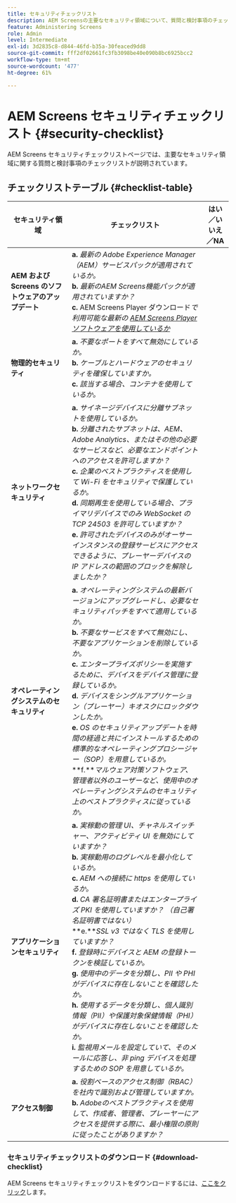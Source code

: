 ```yaml
---
title: セキュリティチェックリスト
description: AEM Screensの主要なセキュリティ領域について、質問と検討事項のチェックリストを使用して説明します。
feature: Administering Screens
role: Admin
level: Intermediate
exl-id: 3d2835c8-d844-46fd-b35a-30feaced9dd8
source-git-commit: fff2df02661fc3fb3098be40e090b8bc6925bcc2
workflow-type: tm+mt
source-wordcount: '477'
ht-degree: 61%

---
```


# AEM Screens セキュリティチェックリスト  {#security-checklist}

AEM Screens セキュリティチェックリストページでは、主要なセキュリティ領域に関する質問と検討事項のチェックリストが説明されています。

## チェックリストテーブル {#checklist-table}

| **セキュリティ領域** | **チェックリスト** | **はい／いいえ／NA** |
|---|---|---|
| **AEM および Screens のソフトウェアのアップデート** | **a.** *最新の Adobe Experience Manager（AEM）サービスパックが適用されているか。* <br>**b.** *最新のAEM Screens機能パックが適用されていますか？* <br>**c.** AEM Screens Player ダウンロード&#x200B;*で利用可能な最新の [AEM Screens Player ソフトウェアを使用しているか](https://download.macromedia.com/screens/)* |
| **物理的セキュリティ** | **a.** *不要なポートをすべて無効にしているか。* <br>**b.** *ケーブルとハードウェアのセキュリティを確保していますか。* <br>**c.** *該当する場合、コンテナを使用しているか。* |
| **ネットワークセキュリティ** | **a.** *サイネージデバイスに分離サブネットを使用しているか。* <br>**b.** *分離されたサブネットは、AEM、Adobe Analytics、またはその他の必要なサービスなど、必要なエンドポイントへのアクセスを許可しますか？* <br>**c.** *企業のベストプラクティスを使用して Wi-Fi をセキュリティで保護しているか。* <br>**d.** *同期再生を使用している場合、プライマリデバイスでのみ WebSocket の TCP 24503 を許可していますか？* <br>**e.** *許可されたデバイスのみがオーサーインスタンスの登録サービスにアクセスできるように、プレーヤーデバイスの IP アドレスの範囲のブロックを解除しましたか？* |
| **オペレーティングシステムのセキュリティ** | **a.** *オペレーティングシステムの最新バージョンにアップグレードし、必要なセキュリティパッチをすべて適用しているか。* <br>**b.** *不要なサービスをすべて無効にし、不要なアプリケーションを削除しているか。* <br>**c.** *エンタープライズポリシーを実施するために、デバイスをデバイス管理に登録しているか。* <br>**d.** *デバイスをシングルアプリケーション（プレーヤー）キオスクにロックダウンしたか。* <br>**e.** *OS のセキュリティアップデートを時間の経過と共にインストールするための標準的なオペレーティングプロシージャー（SOP）を用意しているか。*<br>**f.***マルウェア対策ソフトウェア、管理者以外のユーザーなど、使用中のオペレーティングシステムのセキュリティ上のベストプラクティスに従っているか。* |
| **アプリケーションセキュリティ** | **a.** *実稼動の管理 UI、チャネルスイッチャー、アクティビティ UI を無効にしていますか？* <br>**b.** *実稼動用のログレベルを最小化しているか。* <br>**c.** *AEM への接続に https を使用しているか。* <br>**d.** *CA 署名証明書またはエンタープライズ PKI を使用していますか？ （自己署名証明書ではない）*<br>**e.***SSL v3 ではなく TLS を使用していますか？*<br>**f.** *登録時にデバイスと AEM の登録トークンを検証しているか。*<br> **g.** *使用中のデータを分類し、PII や PHI がデバイスに存在しないことを確認したか。*<br> **h.** *使用するデータを分類し、個人識別情報（PII）や保護対象保健情報（PHI）がデバイスに存在しないことを確認したか。*<br> **i.** *監視用メールを設定していて、そのメールに応答し、非 ping デバイスを処理するための SOP を用意しているか。* |
| **アクセス制御** | **a.** *役割ベースのアクセス制御（RBAC）を社内で識別および管理していますか。* <br>**b.** *Adobeのベストプラクティスを使用して、作成者、管理者、プレーヤーにアクセスを提供する際に、最小権限の原則に従ったことがありますか？* |

### セキュリティチェックリストのダウンロード {#download-checklist}

AEM Screens セキュリティチェックリストをダウンロードするには、[ここをクリック](/help/user-guide/assets/AEMScreens-SecurityChecklist.pdf)します。
